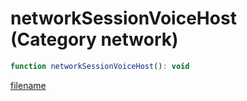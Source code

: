 # networkSessionVoiceHost (Category network)

```js
function networkSessionVoiceHost(): void
```

[filename](networkSessionVoiceHost_m.md ':include')